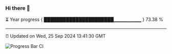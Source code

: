 ### Hi there 👋

⏳ Year progress { ██████████████████████▁▁▁▁▁▁▁▁ } 73.38 %

---

⏰ Updated on Wed, 25 Sep 2024 13:41:30 GMT

![Progress Bar CI](https://github.com/IshwaranRudhara/GIT-ACTION/workflows/Progress%20Bar%20CI/badge.svg)
